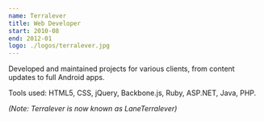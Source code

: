 ```yaml
---
name: Terralever
title: Web Developer
start: 2010-08
end: 2012-01
logo: ./logos/terralever.jpg
---
```


Developed and maintained projects for various clients, from content updates to full Android apps.

Tools used: HTML5, CSS, jQuery, Backbone.js, Ruby, ASP.NET, Java, PHP.

_(Note: Terralever is now known as LaneTerralever)_
